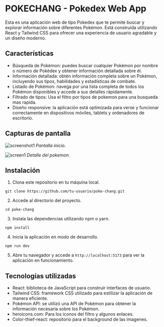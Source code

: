 # POKECHANG - Pokedex Web App

Esta es una aplicación web de tipo Pokedex que te permite buscar y explorar información sobre diferentes Pokémon. Está construida utilizando React y Tailwind CSS para ofrecer una experiencia de usuario agradable y un diseño moderno.

## Características

- Búsqueda de Pokémon: puedes buscar cualquier Pokémon por nombre o número de Pokédex y obtener información detallada sobre él.
- Información detallada: obtén información completa sobre un Pokémon, incluyendo sus tipos, habilidades y estadísticas de combate.
- Listado de Pokémon: navega por una lista completa de todos los Pokémon disponibles y accede a sus detalles rápidamente.
- Filtrado de tipos: Usa el filtro por tipos de pokemon para una busqueda mas rapida.
- Diseño responsive: la aplicación está optimizada para verse y funcionar correctamente en dispositivos móviles, tablets y ordenadores de escritorio.

## Capturas de pantalla

![screenshot1](https://github.com/dmiante/poke-chang/assets/57960462/18b94543-b845-4e3f-a4e0-9c3e6207376d)
_Pantalla inicio._

![screen1](https://github.com/dmiante/poke-chang/assets/57960462/f44e0ea6-819f-4867-bd16-6057752bdcc0)
_Detalle del pokemon._

## Instalación

1. Clona este repositorio en tu máquina local.

```
git clone https://github.com/tu-usuario/poke-chang.git
```

2. Accede al directorio del proyecto.

```
cd poke-chang
```

3. Instala las dependencias utilizando npm o yarn.

```
npm install
```

4. Inicia la aplicación en modo de desarrollo.

```
npm run dev
```

5. Abre tu navegador y accede a `http://localhost:5173` para ver la aplicación en funcionamiento.

## Tecnologías utilizadas

- React: biblioteca de JavaScript para construir interfaces de usuario.
- Tailwind CSS: framework CSS utilizado para estilizar la aplicación de manera eficiente.
- Pokémon API: se utilizó una API de Pokémon para obtener la información necesaria sobre los Pokémon.
- heroicons.com: Para los iconos del filtro y algunos enlaces.
- Color-thief-react: repositorio para el background de las imagenes.
